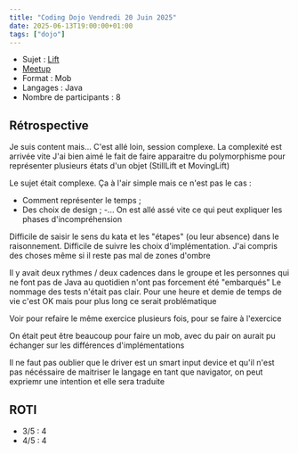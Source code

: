 ```yaml
---
title: "Coding Dojo Vendredi 20 Juin 2025"
date: 2025-06-13T19:00:00+01:00
tags: ["dojo"]
---
```


- Sujet : [Lift](https://kata-log.rocks/lift-kata)
- [Meetup](https://www.meetup.com/fr-FR/software-craftsmanship-lyon/events/308436703/?eventOrigin=group_upcoming_events)
- Format : Mob
- Langages : Java
- Nombre de participants : 8 

## Rétrospective

Je suis content mais... C'est allé loin, session complexe. La complexité est arrivée vite
J'ai bien aimé le fait de faire apparaitre du polymorphisme pour représenter plusieurs états d'un objet (StillLift et MovingLift)

Le sujet était complexe. Ça à l'air simple mais ce n'est pas le cas :
- Comment représenter le temps ;
- Des choix de design ;
-...
On est allé assé vite ce qui peut expliquer les phases d'incompréhension

Difficile de saisir le sens du kata et les "étapes" (ou leur absence) dans le raisonnement. Difficile de suivre les choix d'implémentation. J'ai compris des choses même si il reste pas mal de zones d'ombre

Il y avait deux rythmes / deux cadences dans le groupe et les personnes qui ne font pas de Java au quotidien n'ont pas forcement été "embarqués"
Le nommage des tests n'était pas clair. Pour une heure et demie de temps de vie c'est OK mais pour plus long ce serait problématique

Voir pour refaire le même exercice plusieurs fois, pour se faire à l'exercice

On était peut être beaucoup pour faire un mob, avec du pair on aurait pu échanger sur les différences d'implémentations

Il ne faut pas oublier que le driver est un smart input device et qu'il n'est pas nécéssaire de maitriser le langage en tant que navigator, on peut expriemr une intention et elle sera traduite


## ROTI

- 3/5 : 4
- 4/5 : 4
